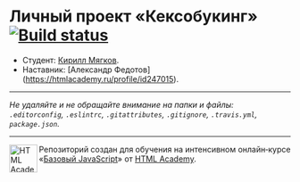 # Личный проект «Кексобукинг» [![Build status][travis-image]][travis-url]

* Студент: [Кирилл Мягков](https://up.htmlacademy.ru/javascript/10/user/144854).
* Наставник: [Александр Федотов] (https://htmlacademy.ru/profile/id247015).

---

_Не удаляйте и не обращайте внимание на папки и файлы:_<br>
_`.editorconfig`, `.eslintrc`, `.gitattributes`, `.gitignore`, `.travis.yml`, `package.json`._

---

<a href="https://htmlacademy.ru/intensive/javascript"><img align="left" width="50" height="50" title="HTML Academy" src="https://up.htmlacademy.ru/static/img/intensive/javascript/logo-for-github.svg"></a>

Репозиторий создан для обучения на интенсивном онлайн‑курсе «[Базовый JavaScript](https://htmlacademy.ru/intensive/javascript)» от [HTML Academy](https://htmlacademy.ru).

[travis-image]: https://travis-ci.org/htmlacademy-javascript/144854-keksobooking.svg?branch=master
[travis-url]: https://travis-ci.org/htmlacademy-javascript/144854-keksobooking
